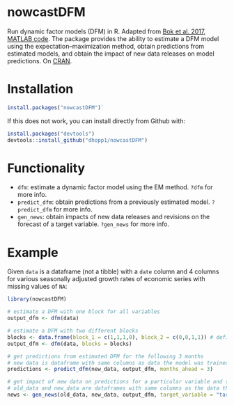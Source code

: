 
# nowcastDFM
Run dynamic factor models (DFM) in R. Adapted from [Bok et al. 2017](https://www.newyorkfed.org/medialibrary/media/research/staff_reports/sr830.pdf), [MATLAB code](https://github.com/FRBNY-TimeSeriesAnalysis/Nowcasting). The package provides the ability to estimate a DFM model using the expectation–maximization method, obtain predictions from estimated models, and obtain the impact of new data releases on model predictions. On [CRAN](https://cloud.r-project.org/web/packages/nowcastDFM/index.html).

# Installation
```R
install.packages("nowcastDFM")`
```
If this does not work, you can install directly from Github with: 
```R
install.packages("devtools")
devtools::install_github("dhopp1/nowcastDFM")
```

# Functionality
- `dfm`: estimate a dynamic factor model using the EM method. `?dfm` for more info.
- `predict_dfm`: obtain predictions from a previously estimated model. `?predict_dfm` for more info.
- `gen_news`: obtain impacts of new data releases and revisions on the forecast of a target variable. `?gen_news` for more info.

# Example
Given `data` is a dataframe (not a tibble) with a `date` column  and 4 columns for various seasonally adjusted growth rates of economic series with missing values of `NA`:
```R
library(nowcastDFM)

# estimate a DFM with one block for all variables
output_dfm <- dfm(data) 

# estimate a DFM with two different blocks
blocks <- data.frame(block_1 = c(1,1,1,0), block_2 = c(0,0,1,1)) # defining two blocks
output_dfm <- dfm(data, blocks = blocks)

# get predictions from estimated DFM for the following 3 months
# new data is dataframe with same columns as data the model was trained on, but newer data
predictions <- predict_dfm(new_data, output_dfm, months_ahead = 3)

# get impact of new data on predictions for a particular variable and time period
# old_data and new_data are dataframes with same columns as the data the model was trained on, but with older and newer data
news <- gen_news(old_data, new_data, output_dfm, target_variable = "target_name", target_period = "2020-01-01")
```
